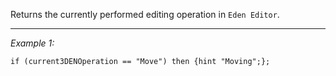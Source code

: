 Returns the currently performed editing operation in `Eden Editor`.


---
*Example 1:*
```sqf
if (current3DENOperation == "Move") then {hint "Moving";};
```